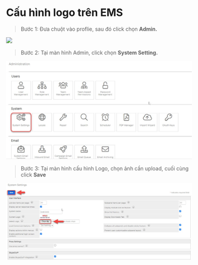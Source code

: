 # Cấu hình logo trên EMS

> Bước 1: Đưa chuột vào proflie, sau đó click chọn **Admin.**

![](https://gblobscdn.gitbook.com/assets%2F-LrHReb9JsrFo3TW8d7S%2F-M6TO-ZEko1StsY7FRFQ%2F-M6TRureOQ-ck5kPjtUt%2Fholiday1.jpg?alt=media&token=a1985cda-0d69-4f85-907e-e3c54639a8f5)

> Bước 2: Tại màn hình Admin, click chọn **System Setting.**

![](../.gitbook/assets/admin1.jpg)

> Bước 3: Tại màn hình cấu hình Logo, chọn ảnh cần upload, cuối cùng click **Save**

![](../.gitbook/assets/admin2%20%281%29.jpg)

